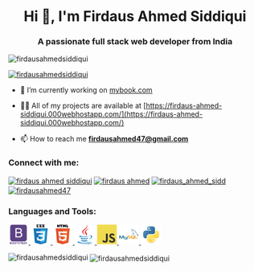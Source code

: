 <h1 align="center">Hi 👋, I'm Firdaus Ahmed Siddiqui</h1>
<h3 align="center">A passionate full stack web developer from India</h3>

<p align="left"> <img src="https://komarev.com/ghpvc/?username=firdaus-ahmed-siddiqui&label=Profile%20views&color=0e75b6&style=flat" alt="firdausahmedsiddiqui" /> </p>

<p align="left"> <a href="https://github.com/ryo-ma/github-profile-trophy"><img src="https://github-profile-trophy.vercel.app/?username=firdaus-ahmed-siddiqui" alt="firdausahmedsiddiqui" /></a> </p>

- 🔭 I’m currently working on [mybook.com](https://www.facebook.com/bookssssMyy.commm)

- 👨‍💻 All of my projects are available at [https://firdaus-ahmed-siddiqui.000webhostapp.com/](https://firdaus-ahmed-siddiqui.000webhostapp.com/)

- 📫 How to reach me **firdausahmed47@gmail.com**

<h3 align="left">Connect with me:</h3>
<p align="left">
<a href="https://linkedin.com/in/firdaus-ahmed-siddiqui-b68172186" target="blank"><img align="center" src="https://raw.githubusercontent.com/rahuldkjain/github-profile-readme-generator/master/src/images/icons/Social/linked-in-alt.svg" alt="firdaus ahmed siddiqui" height="30" width="40" /></a>
<a href="https://fb.com/firdaus.ahmed.sidd" target="blank"><img align="center" src="https://raw.githubusercontent.com/rahuldkjain/github-profile-readme-generator/master/src/images/icons/Social/facebook.svg" alt="firdaus ahmed" height="30" width="40" /></a>
<a href="https://instagram.com/firdaus_ahmed_sidd" target="blank"><img align="center" src="https://raw.githubusercontent.com/rahuldkjain/github-profile-readme-generator/master/src/images/icons/Social/instagram.svg" alt="firdaus_ahmed_sidd" height="30" width="40" /></a>
<a href="https://auth.geeksforgeeks.org/user/firdausahmed47" target="blank"><img align="center" src="https://raw.githubusercontent.com/rahuldkjain/github-profile-readme-generator/master/src/images/icons/Social/geeks-for-geeks.svg" alt="firdausahmed47" height="30" width="40" /></a>
</p>

<h3 align="left">Languages and Tools:</h3>
<p align="left"> <a href="https://getbootstrap.com" target="_blank"> <img src="https://raw.githubusercontent.com/devicons/devicon/master/icons/bootstrap/bootstrap-plain-wordmark.svg" alt="bootstrap" width="40" height="40"/> </a> <a href="https://www.w3schools.com/css/" target="_blank"> <img src="https://raw.githubusercontent.com/devicons/devicon/master/icons/css3/css3-original-wordmark.svg" alt="css3" width="40" height="40"/> </a> <a href="https://www.w3.org/html/" target="_blank"> <img src="https://raw.githubusercontent.com/devicons/devicon/master/icons/html5/html5-original-wordmark.svg" alt="html5" width="40" height="40"/> </a> <a href="https://www.java.com" target="_blank"> <img src="https://raw.githubusercontent.com/devicons/devicon/master/icons/java/java-original.svg" alt="java" width="40" height="40"/> </a> <a href="https://developer.mozilla.org/en-US/docs/Web/JavaScript" target="_blank"> <img src="https://raw.githubusercontent.com/devicons/devicon/master/icons/javascript/javascript-original.svg" alt="javascript" width="40" height="40"/> </a> <a href="https://www.mysql.com/" target="_blank"> <img src="https://raw.githubusercontent.com/devicons/devicon/master/icons/mysql/mysql-original-wordmark.svg" alt="mysql" width="40" height="40"/> </a> <a href="https://www.python.org" target="_blank"> <img src="https://raw.githubusercontent.com/devicons/devicon/master/icons/python/python-original.svg" alt="python" width="40" height="40"/> </a> </p>

<p><img align="left" src="https://github-readme-stats.vercel.app/api/top-langs?username=firdaus-ahmed-siddiqui&show_icons=true&locale=en&layout=compact" alt="firdausahmedsiddiqui" /></p>

<p>&nbsp;<img align="center" src="https://github-readme-stats.vercel.app/api?username=firdaus-ahmed-siddiqui&show_icons=true&locale=en" alt="firdausahmedsiddiqui" /></p>
